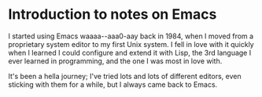 # Introduction to notes on Emacs

I started using Emacs waaaa--aaa0-aay back in 1984, when I moved from a proprietary system editor to my first Unix system. I fell in love with it quickly when I learned I could configure and extend it with Lisp, the 3rd language I ever learned in programming, and the one I was most in love with.

It's been a hella journey; I've tried lots and lots of different editors, even sticking with them for a while, but I always came back to Emacs.

